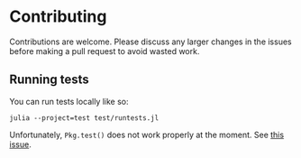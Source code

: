 # Contributing

Contributions are welcome. Please discuss any larger changes in the issues
before making a pull request to avoid wasted work.

## Running tests

You can run tests locally like so:

```
julia --project=test test/runtests.jl
```

Unfortunately, `Pkg.test()` does not work properly at the moment. See [this
issue](https://github.com/JuliaPsychometricsBazaar/ComputerAdaptiveTesting.jl/issues/52).
